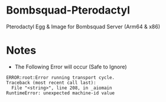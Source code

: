 # Bombsquad-Pterodactyl
Pterodactyl Egg &amp; Image for Bombsquad Server (Arm64 &amp; x86)

# Notes
- The Following Error will occur (Safe to Ignore)
```
ERROR:root:Error running transport cycle.
Traceback (most recent call last):
  File "<string>", line 208, in _aiomain
RuntimeError: unexpected machine-id value
```
